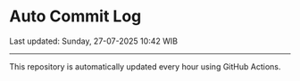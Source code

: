 # Auto Commit Log

Last updated: Sunday, 27-07-2025 10:42 WIB

---

This repository is automatically updated every hour using GitHub Actions.

